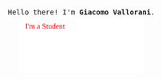 <p align="center">
    <br>
    <samp>
        Hello there! I'm <b>Giacomo Vallorani</b>.
        <br> <img align="middle" style="width: 250px" src="animation.svg" />
        <!--
        <br> Master's degree graduate at Alma Mater Studiorum of Bologna. Professional profile @mase-git</a></b>.
        <br> -->
    </samp>
    <br>
<p align="center">
</p>
<br><br>

<!--
**Vallasc/Vallasc** is a ✨ _special_ ✨ repository because its `README.md` (this file) appears on your GitHub profile.

Here are some ideas to get you started:

- 🔭 I’m currently working on ...
- 🌱 I’m currently learning ...
- 👯 I’m looking to collaborate on ...
- 🤔 I’m looking for help with ...
- 💬 Ask me about ...
- 📫 How to reach me: ...
- 😄 Pronouns: ...
- ⚡ Fun fact: ...
-->
